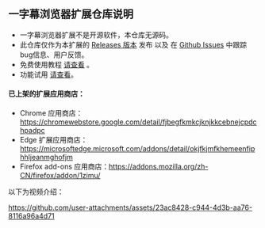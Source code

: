 ## 一字幕浏览器扩展仓库说明

- 一字幕浏览器扩展不是开源软件，本仓库无源码。
- 此仓库仅作为本扩展的 [Releases 版本](https://github.com/1zimu-com/1zimu/releases) 发布 以及 在 [Github Issues](https://github.com/1zimu-com/1zimu/issues) 中跟踪 bug信息、用户反馈。
- 免费使用教程 [请查看](https://1zimu.com/docs/quickbegin/simpleintro) 。
- 功能试用 [请查看](https://1zimu.com/docs/quickbegin/install#%E5%8A%9F%E8%83%BD%E8%AF%95%E7%94%A8)。

#### 已上架的扩展应用商店：

- Chrome 应用商店：https://chromewebstore.google.com/detail/fjbegfkmkcjknjkkcebnejcpdchpadpc
- Edge 扩展应用商店：https://microsoftedge.microsoft.com/addons/detail/okjfkjmfkhemeenfiphhljeanmghofjm
- Firefox add-ons 应用商店：https://addons.mozilla.org/zh-CN/firefox/addon/1zimu/

以下为视频介绍：

https://github.com/user-attachments/assets/23ac8428-c944-4d3b-aa76-8116a96a4d71
